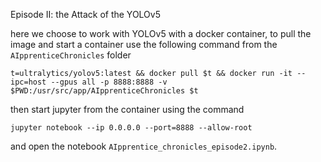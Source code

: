 Episode II: the Attack of the YOLOv5

here we choose to work with YOLOv5 with a docker container, to pull the image and start a container use the following command from the `AIpprenticeChronicles` folder
```
t=ultralytics/yolov5:latest && docker pull $t && docker run -it --ipc=host --gpus all -p 8888:8888 -v $PWD:/usr/src/app/AIpprenticeChronicles $t
```
then start jupyter from the container using the command
```
jupyter notebook --ip 0.0.0.0 --port=8888 --allow-root
```
and open the notebook `AIpprentice_chronicles_episode2.ipynb`.